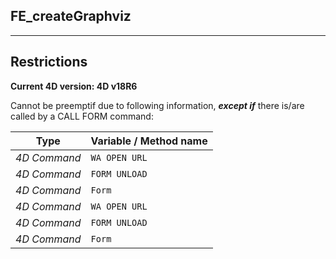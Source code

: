 ﻿## FE_createGraphviz---## Restrictions**Current 4D version: 4D v18R6**Cannot be preemptif due to following information, ***except if*** there is/are called by a CALL FORM command:|Type|Variable / Method name||------|------||*4D Command*|`WA OPEN URL`||*4D Command*|`FORM UNLOAD`||*4D Command*|`Form`||*4D Command*|`WA OPEN URL`||*4D Command*|`FORM UNLOAD`||*4D Command*|`Form`|